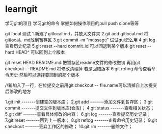 # learngit
学习git的项目
学习git的命令 掌握如何操作项目的pull push clone等等


git local 测试
1.新建了gitlocal.md，并放入文件夹
2.git add gitlocal.md 将gitlocal。md放到暂存区
3.git commit -m "message"
试试gui怎么用
4.git log 查看历史纪录
5.git reset --hard commit_id 可以回退到某个版本
  git reset --hard HEAD^ 可以回到上个版本

  git reset HEAD README.md 把暂存区readme文件的修改撤销
  再用git checkout -- README.md 将修改清理掉
若是回错版本
6.git reflog 命令查看命令历史
然后可以选择要回到的那个版本

//新加入了一行，在位提交之前用git checkout -- file.name可以清掉自上次提交后修改的地方

1.git init      -------创建空的版本库；
2.git add       -------添加文件到暂存区；
3.git commit      -------提交文件到版本库(仓库)；
4.git status      -------查看相关状态；
5.git diff      -------查看具体修改的内容；
6.git log      -------查看提交历史记录；
7.git reset      -------回到上一版本；
8.git reflog      -------查看命令历史记录；
9.git checkout      -------丢弃工作区的修改；
10.git rm      -------删除文件；